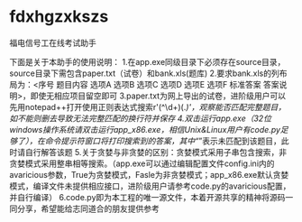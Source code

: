 # fdxhgzxkszs
福电信号工在线考试助手

下面是关于本助手的使用说明：
1.在app.exe同级目录下必须存在source目录，source目录下需包含paper.txt（试卷）和bank.xls(题库)
2.要求bank.xls的列布局为：<序号 题目内容 选项A 选项B 选项C 选项D 选项E 选项F 标准答案 答案说明>，即使无相应项目留空即可
3.paper.txt为网上导出的试卷，进阶级用户可以先用notepad++打开使用正则表达式搜索r'(^\d+)(.*)'，观察能否匹配完整题目，如不能则删去导致无法完整匹配的换行符并保存
4.双击运行app.exe（32位windows操作系统请双击运行app_x86.exe，相信Unix&Linux用户有code.py足够了），在命令提示符窗口将打印搜索到的答案，其中“*”表示未匹配到该题目，此时请自行解答该题
5.关于贪婪与非贪婪的区别：贪婪模式采用子串包含搜索，非贪婪模式采用整串相等搜索。（app.exe可以通过编辑配置文件config.ini内的avaricious参数，True为贪婪模式，Fasle为非贪婪模式；app_x86.exe默认贪婪模式，编译文件未提供相应接口，进阶级用户请参考code.py的avaricious配置，并自行编译）
6.code.py即为本工程的唯一源文件，本着开源共享的精神将源码一同分享，希望能给志同道合的朋友提供参考

